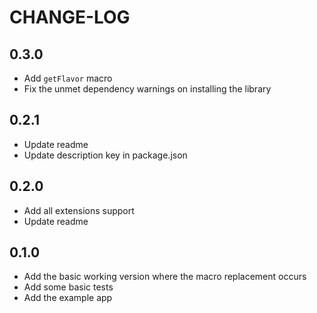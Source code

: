 # CHANGE-LOG

## 0.3.0
- Add `getFlavor` macro
- Fix the unmet dependency warnings on installing the library

## 0.2.1
- Update readme
- Update description key in package.json

## 0.2.0
- Add all extensions support
- Update readme

## 0.1.0
- Add the basic working version where the macro replacement occurs
- Add some basic tests
- Add the example app

